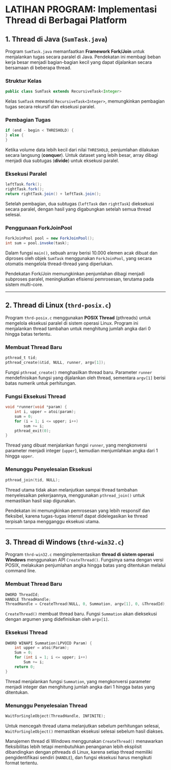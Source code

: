 # LATIHAN PROGRAM: Implementasi Thread di Berbagai Platform

## 1. **Thread di Java (`SumTask.java`)**

Program `SumTask.java` memanfaatkan **Framework Fork/Join** untuk menjalankan tugas secara paralel di Java. Pendekatan ini membagi beban kerja besar menjadi bagian-bagian kecil yang dapat dijalankan secara bersamaan di beberapa thread.

### **Struktur Kelas**
```java
public class SumTask extends RecursiveTask<Integer>
```
Kelas `SumTask` mewarisi `RecursiveTask<Integer>`, memungkinkan pembagian tugas secara rekursif dan eksekusi paralel.

### **Pembagian Tugas**
```java
if (end - begin < THRESHOLD) {
} else {
}
```
Ketika volume data lebih kecil dari nilai `THRESHOLD`, penjumlahan dilakukan secara langsung (**conquer**). Untuk dataset yang lebih besar, array dibagi menjadi dua subtugas (**divide**) untuk eksekusi paralel.

### **Eksekusi Paralel**
```java
leftTask.fork();
rightTask.fork();
return rightTask.join() + leftTask.join();
```
Setelah pembagian, dua subtugas (`leftTask` dan `rightTask`) dieksekusi secara paralel, dengan hasil yang digabungkan setelah semua thread selesai.

### **Penggunaan ForkJoinPool**
```java
ForkJoinPool pool = new ForkJoinPool();
int sum = pool.invoke(task);
```
Dalam fungsi `main()`, sebuah array berisi 10.000 elemen acak dibuat dan diproses oleh objek `SumTask` menggunakan `ForkJoinPool`, yang secara otomatis mengelola thread-thread yang diperlukan.

Pendekatan Fork/Join memungkinkan penjumlahan dibagi menjadi subproses paralel, meningkatkan efisiensi pemrosesan, terutama pada sistem multi-core.

---

## 2. **Thread di Linux (`thrd-posix.c`)**

Program `thrd-posix.c` menggunakan **POSIX Thread** (pthreads) untuk mengelola eksekusi paralel di sistem operasi Linux. Program ini menjalankan thread tambahan untuk menghitung jumlah angka dari 0 hingga batas tertentu.

### **Membuat Thread Baru**
```c
pthread_t tid;
pthread_create(&tid, NULL, runner, argv[1]);
```
Fungsi `pthread_create()` menghasilkan thread baru. Parameter `runner` mendefinisikan fungsi yang dijalankan oleh thread, sementara `argv[1]` berisi batas numerik untuk perhitungan.

### **Fungsi Eksekusi Thread**
```c
void *runner(void *param) {
    int i, upper = atoi(param);
    sum = 0;
    for (i = 1; i <= upper; i++)
        sum += i;
    pthread_exit(0);
}
```
Thread yang dibuat menjalankan fungsi `runner`, yang mengkonversi parameter menjadi integer (`upper`), kemudian menjumlahkan angka dari 1 hingga `upper`.

### **Menunggu Penyelesaian Eksekusi**
```c
pthread_join(tid, NULL);
```
Thread utama tidak akan melanjutkan sampai thread tambahan menyelesaikan pekerjaannya, menggunakan `pthread_join()` untuk memastikan hasil siap digunakan.

Pendekatan ini memungkinkan pemrosesan yang lebih responsif dan fleksibel, karena tugas-tugas intensif dapat didelegasikan ke thread terpisah tanpa mengganggu eksekusi utama.

---

## 3. **Thread di Windows (`thrd-win32.c`)**

Program `thrd-win32.c` mengimplementasikan **thread di sistem operasi Windows** menggunakan API `CreateThread()`. Fungsinya sama dengan versi POSIX, melakukan penjumlahan angka hingga batas yang ditentukan melalui command line.

### **Membuat Thread Baru**
```c
DWORD ThreadId;
HANDLE ThreadHandle;
ThreadHandle = CreateThread(NULL, 0, Summation, argv[1], 0, &ThreadId);
```
`CreateThread()` membuat thread baru. Fungsi `Summation` akan dieksekusi dengan argumen yang didefinisikan oleh `argv[1]`.

### **Eksekusi Thread**
```c
DWORD WINAPI Summation(LPVOID Param) {
    int upper = atoi(Param);
    Sum = 0;
    for (int i = 1; i <= upper; i++)
        Sum += i;
    return 0;
}
```
Thread menjalankan fungsi `Summation`, yang mengkonversi parameter menjadi integer dan menghitung jumlah angka dari 1 hingga batas yang ditentukan.

### **Menunggu Penyelesaian Thread**
```c
WaitForSingleObject(ThreadHandle, INFINITE);
```
Untuk mencegah thread utama melanjutkan sebelum perhitungan selesai, `WaitForSingleObject()` memastikan eksekusi selesai sebelum hasil diakses.

Manajemen thread di Windows menggunakan `CreateThread()` menawarkan fleksibilitas lebih tetapi membutuhkan penanganan lebih eksplisit dibandingkan dengan pthreads di Linux, karena setiap thread memiliki pengidentifikasi sendiri (`HANDLE`), dan fungsi eksekusi harus mengikuti format tertentu.
